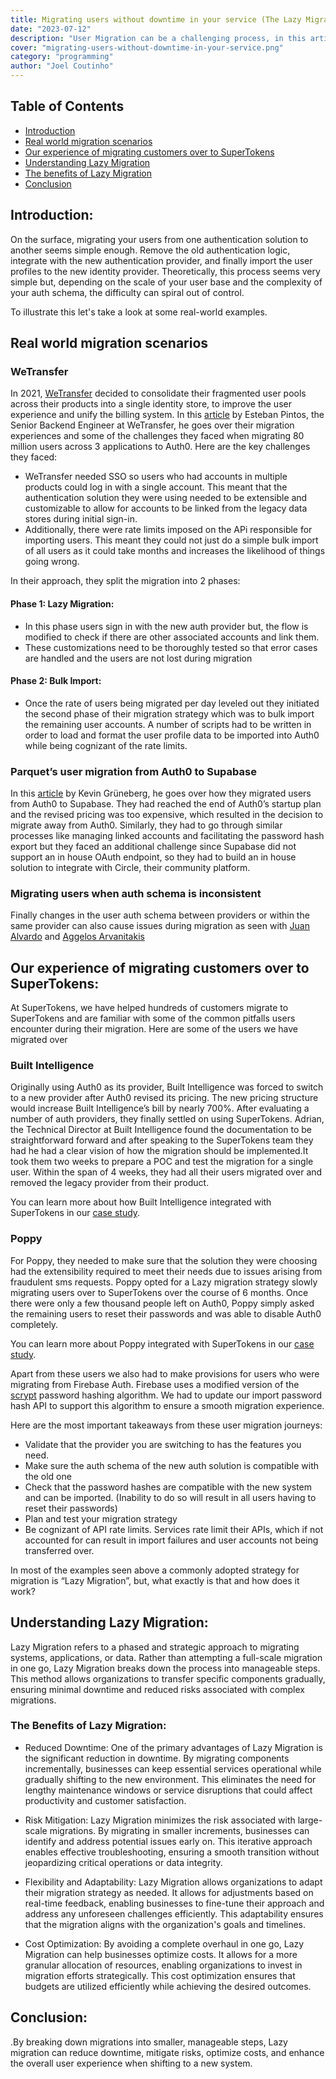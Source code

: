 ```yaml
---
title: Migrating users without downtime in your service (The Lazy Migration Strategy)
date: "2023-07-12"
description: "User Migration can be a challenging process, in this article we go over some user migration scenarios and break down the lazy migration strategy"
cover: "migrating-users-without-downtime-in-your-service.png"
category: "programming"
author: "Joel Coutinho"
---
```


## Table of Contents

- [Introduction](#introduction)
- [Real world migration scenarios](#real-world-migration-scenarios)
- [Our experience of migrating customers over to SuperTokens](#our-experience-of-migrating-customers-over-to-supertokens)
- [Understanding Lazy Migration](#understanding-lazy-migration)
- [The benefits of Lazy Migration](#the-benefits-of-lazy-migration)
- [Conclusion](#conclusion) 


## Introduction:

On the surface, migrating your users from one authentication solution to another seems simple enough. Remove the old authentication logic, integrate with the new authentication provider, and finally import the user profiles to the new identity provider. Theoretically, this process seems very simple but, depending on the scale of your user base and the complexity of your auth schema, the difficulty can spiral out of control.

To illustrate this let's take a look at some real-world examples.

## Real world migration scenarios

### WeTransfer

In 2021, [WeTransfer](https://wetransfer.com/) decided to consolidate their fragmented user pools across their products into a single identity store, to improve the user experience and unify the billing system. In this [article](https://wetransfer.com/engineering/migrating-millions-of-users-to-auth0-without-downtime/) by Esteban Pintos, the Senior Backend Engineer at WeTransfer, he goes over their migration experiences and some of the challenges they faced when migrating 80 million users across 3 applications to Auth0. Here are the key challenges they faced:

- WeTransfer needed SSO so users who had accounts in multiple products could log in with a single account. This meant that the authentication solution they were using needed to be extensible and customizable to allow for accounts to be linked from the legacy data stores during initial sign-in.
- Additionally, there were rate limits imposed on the APi responsible for importing users. This meant they could not just do a simple bulk import of all users as it could take months and increases the likelihood of things going wrong.

In  their approach, they split the migration into 2 phases:

#### Phase 1: Lazy Migration:
- In this phase users sign in with the new auth provider but, the flow is modified to check if there are other associated accounts and link them.
- These customizations need to be thoroughly tested so that error cases are handled and the users are not lost during migration
#### Phase 2: Bulk Import:
- Once the rate of users being migrated per day leveled out they initiated the second phase of their migration strategy which was to bulk import the remaining user accounts. A number of scripts had to be written in order to load and format the user profile data to be imported into Auth0 while being cognizant of the rate limits.

### Parquet’s user migration from Auth0 to Supabase
In this [article](https://kevcodez.medium.com/migrating-125-000-users-from-auth0-to-supabase-81c0568de307) by Kevin Grüneberg, he goes over how they migrated users from Auth0 to Supabase. They had reached the end of Auth0’s startup plan and the revised pricing was too expensive, which resulted in the decision to migrate away from Auth0. Similarly, they had to go through similar processes like managing linked accounts and facilitating the password hash export but they faced an additional challenge since Supabase did not support an in house OAuth endpoint, so they had to build an in house solution to integrate with Circle, their community platform.

### Migrating users when auth schema is inconsistent
Finally changes in the user auth schema between providers or within the same provider can also cause issues during migration as seen with [Juan Alvardo](https://twitter.com/Jalvarado91/status/1653740848889180164) and [Aggelos Arvanitakis](https://twitter.com/AggArvanitakis/status/1218429561404370944)


## Our experience of migrating customers over to SuperTokens:

At SuperTokens, we have helped hundreds of customers migrate to SuperTokens and are familiar with some of the common pitfalls users encounter during their migration. Here are some of the users we have migrated over

### Built Intelligence

Originally using Auth0 as its provider, Built Intelligence was forced to switch to a new provider after Auth0 revised its pricing. The new pricing structure would increase Built Intelligence’s bill by nearly 700%.  After evaluating a number of auth providers, they finally settled on using SuperTokens. Adrian, the Technical Director at Built Intelligence found the  documentation to be straightforward forward and after speaking to the SuperTokens team they had he had a clear vision of how the migration should be implemented.It took them two weeks to prepare a POC and test the migration for a single user. Within the span of 4 weeks, they had all their users migrated over and removed the legacy provider from their product.

You can learn more about how Built Intelligence integrated with SuperTokens in our [case study](https://supertokens.com/customers/builtintelligence).

### Poppy
For Poppy, they needed to make sure that the solution they were choosing had the extensibility required to meet their needs due to issues arising from fraudulent sms requests. Poppy opted for a Lazy migration strategy slowly migrating users over to SuperTokens over the course of 6 months. Once there were only a few thousand people left on Auth0, Poppy simply asked the remaining users to reset their passwords and was able to disable Auth0 completely.

You can learn more about Poppy integrated with SuperTokens in our [case study](https://supertokens.com/customers/poppy).


Apart from these users we also had to make provisions for users who were migrating from Firebase Auth. Firebase uses a modified version of the [scrypt](https://en.wikipedia.org/wiki/Scrypt) password hashing algorithm. We had to update our import password hash API to support this algorithm to ensure a smooth migration experience.

Here are the most important takeaways from these user migration journeys:

- Validate that the provider you are switching to has the features you need.
- Make sure the auth schema of the new auth solution is compatible with the old one
- Check that the password hashes are compatible with the new system and can be imported. (Inability to do so will result in all users having to reset their passwords)
- Plan and test your migration strategy
- Be cognizant of API rate limits. Services rate limit their APIs, which if not accounted for can result in import failures and user accounts not being transferred over.


In most of the examples seen above a commonly adopted strategy for migration is “Lazy Migration”, but, what exactly is that and how does it work?

## Understanding Lazy Migration:
Lazy Migration refers to a phased and strategic approach to migrating systems, applications, or data. Rather than attempting a full-scale migration in one go, Lazy Migration breaks down the process into manageable steps. This method allows organizations to transfer specific components gradually, ensuring minimal downtime and reduced risks associated with complex migrations.

### The Benefits of Lazy Migration:
- Reduced Downtime: One of the primary advantages of Lazy Migration is the significant reduction in downtime. By migrating components incrementally, businesses can keep essential services operational while gradually shifting to the new environment. This eliminates the need for lengthy maintenance windows or service disruptions that could affect productivity and customer satisfaction.

- Risk Mitigation: Lazy Migration minimizes the risk associated with large-scale migrations. By migrating in smaller increments, businesses can identify and address potential issues early on. This iterative approach enables effective troubleshooting, ensuring a smooth transition without jeopardizing critical operations or data integrity.

- Flexibility and Adaptability: Lazy Migration allows organizations to adapt their migration strategy as needed. It allows for adjustments based on real-time feedback, enabling businesses to fine-tune their approach and address any unforeseen challenges efficiently. This adaptability ensures that the migration aligns with the organization's goals and timelines.

- Cost Optimization: By avoiding a complete overhaul in one go, Lazy Migration can help businesses optimize costs. It allows for a more granular allocation of resources, enabling organizations to invest in migration efforts strategically. This cost optimization ensures that budgets are utilized efficiently while achieving the desired outcomes.

## Conclusion:
.By breaking down migrations into smaller, manageable steps, Lazy migration can reduce downtime, mitigate risks, optimize costs, and enhance the overall user experience when shifting to a new system.


